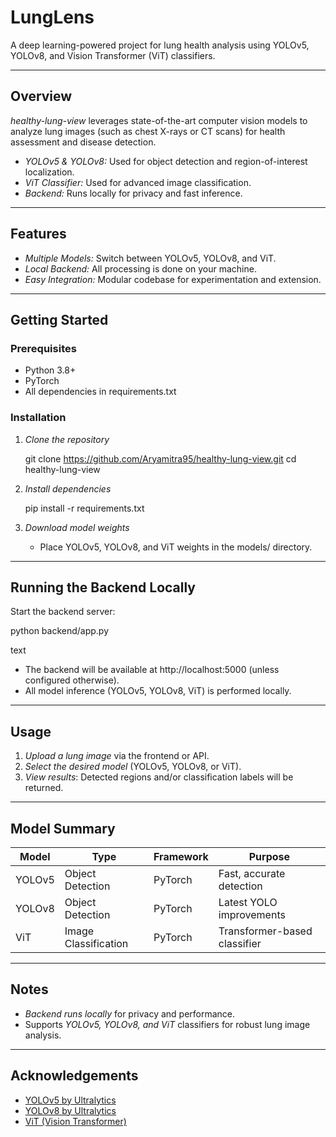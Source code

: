 # LungLens

A deep learning-powered project for lung health analysis using YOLOv5, YOLOv8, and Vision Transformer (ViT) classifiers.

---

##  Overview

*healthy-lung-view* leverages state-of-the-art computer vision models to analyze lung images (such as chest X-rays or CT scans) for health assessment and disease detection.

- *YOLOv5 & YOLOv8:* Used for object detection and region-of-interest localization.
- *ViT Classifier:* Used for advanced image classification.
- *Backend:* Runs locally for privacy and fast inference.

---

##  Features

- *Multiple Models:* Switch between YOLOv5, YOLOv8, and ViT.
- *Local Backend:* All processing is done on your machine.
- *Easy Integration:* Modular codebase for experimentation and extension.

---

##  Getting Started

### Prerequisites

- Python 3.8+
- PyTorch
- All dependencies in requirements.txt

### Installation

1. *Clone the repository*
    
    git clone https://github.com/Aryamitra95/healthy-lung-view.git
    cd healthy-lung-view
    

2. *Install dependencies*
    
    pip install -r requirements.txt
    

3. *Download model weights*
    - Place YOLOv5, YOLOv8, and ViT weights in the models/ directory.

---

##  Running the Backend Locally

Start the backend server:

python backend/app.py

text

- The backend will be available at http://localhost:5000 (unless configured otherwise).
- All model inference (YOLOv5, YOLOv8, ViT) is performed locally.

---

##  Usage

1. *Upload a lung image* via the frontend or API.
2. *Select the desired model* (YOLOv5, YOLOv8, or ViT).
3. *View results*: Detected regions and/or classification labels will be returned.

---

##  Model Summary

| Model    | Type                | Framework | Purpose                |
|----------|---------------------|-----------|------------------------|
| YOLOv5   | Object Detection    | PyTorch   | Fast, accurate detection |
| YOLOv8   | Object Detection    | PyTorch   | Latest YOLO improvements |
| ViT      | Image Classification| PyTorch   | Transformer-based classifier |

---

##  Notes

- *Backend runs locally* for privacy and performance.
- Supports *YOLOv5, YOLOv8, and ViT* classifiers for robust lung image analysis.

---

##  Acknowledgements

- [YOLOv5 by Ultralytics](https://github.com/ultralytics/yolov5)
- [YOLOv8 by Ultralytics](https://github.com/ultralytics/ultralytics)
- [ViT (Vision Transformer)](https://github.com/google-research/vision_transformer)

